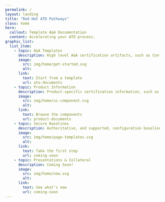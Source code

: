 ```yaml
---
permalink: /
layout: landing
title: "Red Hat ATO Pathways"
class: home
hero:
  callout: Template A&A Documentation
  content: Accelerating your ATO process.
graphic_list:
  list_item:
    - topic: A&A Templates
      description: High level A&A certification artifacts, such as Configuration Management Plans.
      image:
        src: img/home/get-started.svg
        alt:
      link:
        text: Start from a template
        url: ato-documents
    - topic: Product Information
      description: Product-specific certification information, such as FIPS 140-2 and template SSP documents.
      image:
        src: img/home/ui-component.svg
        alt:
      link:
        text: Browse the components
        url: product-documents
    - topic: Secure Baselines
      description: Authoritative, and supported, configuration baselines to U.S. Government requirements.
      image:
        src: img/home/page-templates.svg
        alt:
      link:
        text: Take the first step
        url: coming-soon
    - topic: Presentations & Collateral
      description: Coming Soon!
      image:
        src: img/home/new.svg
        alt:
      link:
        text: See what’s new
        url: coming-soon
---
```

